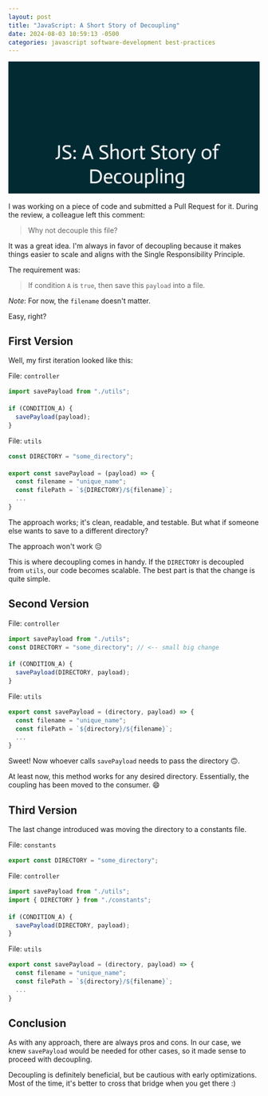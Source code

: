 ```yaml
---
layout: post
title: "JavaScript: A Short Story of Decoupling"
date: 2024-08-03 10:59:13 -0500
categories: javascript software-development best-practices
---
```


![JavaScript: A Short Story of Decoupling](/assets/javascript-decoupling/banner.png)

I was working on a piece of code and submitted a Pull Request for it. During the review, a colleague left this comment:

> Why not decouple this file?

It was a great idea. I'm always in favor of decoupling because it makes things easier to scale and aligns with the Single Responsibility Principle.

The requirement was:

> If condition `A` is `true`, then save this `payload` into a file.

_Note_: For now, the `filename` doesn't matter.

Easy, right?

## First Version

Well, my first iteration looked like this:

File: `controller`

```js
import savePayload from "./utils";

if (CONDITION_A) {
  savePayload(payload);
}
```

File: `utils`

```js
const DIRECTORY = "some_directory";

export const savePayload = (payload) => {
  const filename = "unique_name";
  const filePath = `${DIRECTORY}/${filename}`;
  ...
}
```

The approach works; it's clean, readable, and testable. But what if someone else wants to save to a different directory?

The approach won't work 😔

This is where decoupling comes in handy. If the `DIRECTORY` is decoupled from `utils`, our code becomes scalable. The best part is that the change is quite simple.

## Second Version

File: `controller`

```js
import savePayload from "./utils";
const DIRECTORY = "some_directory"; // <-- small big change

if (CONDITION_A) {
  savePayload(DIRECTORY, payload);
}
```

File: `utils`

```js
export const savePayload = (directory, payload) => {
  const filename = "unique_name";
  const filePath = `${directory}/${filename}`;
  ...
}
```

Sweet! Now whoever calls `savePayload` needs to pass the directory 🙃.

At least now, this method works for any desired directory. Essentially, the coupling has been moved to the consumer. 😄

## Third Version

The last change introduced was moving the directory to a constants file.

File: `constants`

```js
export const DIRECTORY = "some_directory";
```

File: `controller`

```js
import savePayload from "./utils";
import { DIRECTORY } from "./constants";

if (CONDITION_A) {
  savePayload(DIRECTORY, payload);
}
```

File: `utils`

```js
export const savePayload = (directory, payload) => {
  const filename = "unique_name";
  const filePath = `${directory}/${filename}`;
  ...
}
```

## Conclusion

As with any approach, there are always pros and cons. In our case, we knew `savePayload` would be needed for other cases, so it made sense to proceed with decoupling.

Decoupling is definitely beneficial, but be cautious with early optimizations. Most of the time, it's better to cross that bridge when you get there :)
